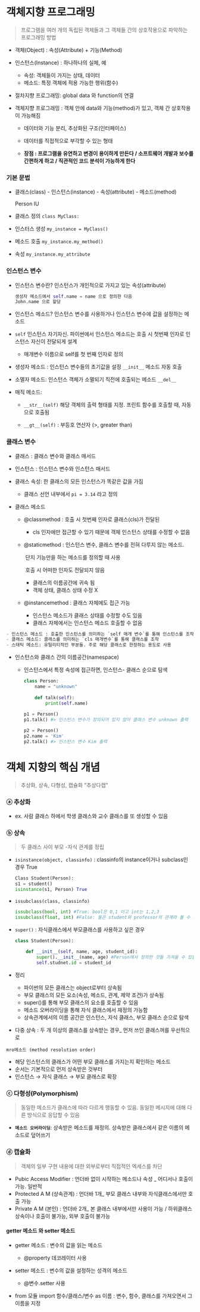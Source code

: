 # 객체지향 프로그래밍

> 프로그램을 여러 개의 독립된 객체들과 그 객체들 간의 상호작용으로 파악하는 프로그래밍 방법



- 객체(Object) : 속성(Attribute) + 기능(Method)
- 인스턴스(Instance) : 하나하나의 실체, 예
  - 속성: 객체들이 가지는 상태, 데이터
  - 메소드: 특정 객체에 적용 가능한 행위(함수)



- 절차지향 프로그래밍: global data 와 function의 연결

- 객체지향 프로그래밍 : 객체 안에 data와 기능(method)가 있고, 객체 간 상호작용이 가능해짐

  - 데이터와 기능 분리, 추상화된 구조(인터페이스)	


  - 데이터를 직접적으로 부각할 수 있는 형태
  - **장점 : 프로그램을 유연하고 변경이 용이하게 만든다 / 소프트웨어 개발과 보수를 간편하게 하고 / 직관적인 코드 분석이 가능하게 한다**



### 기본 문법

- 클래스(class) - 인스턴스(instance) - 속성(attribute) - 메소드(method)

  Person                  IU

- 클래스 정의 `class MyClass:`

- 인스터스 생성 `my_instance = MyClass()`

- 메소드 호출 `my_instance.my_method()`

- 속성 `my_instance.my_attribute`



### 인스턴스 변수

- 인스턴스 변수란? 인스턴스가 개인적으로 가지고 있는 속성(attribute)

  ```python
  생성자 메소드에서 self.name = name 으로 정의한 다음
  John.name 으로 할당
  ```

- 인스턴스 메소드? 인스턴스 변수를 사용하거나 인스턴스 변수에 값을 설정하는 메소드

- `self` 인스턴스 자기자신. 파이썬에서 인스턴스 메소드는 호출 시 첫번째 인자로 인스턴스 자신이 전달되게 설계
  - 매개변수 이름으로 self를 첫 번째 인자로 정의



- 생성자 메소드 : 인스턴스 변수들의 초기값을 설정 `__init__` 메소드 자동 호출

- 소멸자 메소드: 인스턴스 객체가 소멸되기 직전에 호출되는 메소드 `__del__`

- 매직 메소드: 

  - `__str__(self)` 해당 객체의 출력 형태를 지정. 프린트 함수를 호출할 때, 자동으로 호출됨

  - `__gt__(self)` : 부등호 연산자 (>, greater than)

    



### 클래스 변수

- 클래스 : 클래스 변수와 클래스 매서드
- 인스턴스 : 인스턴스 변수와 인스턴스 매서드



- 클래스 속성: 한 클래스의 모든 인스턴스가 똑같은 값을 가짐

  - 클래스 선언 내부에서 `pi = 3.14` 라고 정의

  

- 클래스 메소드

  - @classmethod  : 호출 시 첫번째 인자로 클래스(cls)가 전달된

    - cls 인자에만 접근할 수 있기 때문에 객체 인스턴스 상태를 수정할 수 없음

  - @staticmethod : 인스턴스 변수, 클래스 변수를 전혀 다루지 않는 메소드. 

    ​							단지 기능만을 하는 메소드를 정의할 때 사용

    ​							호출 시 어떠한 인자도 전달되지 않음

    - 클래스의 이름공간에 귀속 됨
    - 객체 상태, 클래스 상태 수정 X

  - @instancemethod : 클래스 자체에도 접근 가능

    - 인스턴스 메소드가 클래스 상태를 수정할 수도 있음
    - 클래스 자체에서는 인스턴스 메소드 호출할 수 없음



```python
- 인스턴스 메소드 : 호출한 인스턴스를 의미하는 `self 매개 변수`를 통해 인스턴스를 조작
- 클래스 메소드: 클래스를 의미하는 `cls 매개변수`를 통해 클래스를 조작
- 스태틱 메소드: 유틸리티적인 부분들. 주로 해당 클래스로 한정하는 용도로 사용
```



- 인스턴스와 클래스 간의 이름공간(namespace)

  - 인스턴스에서 특정 속성에 접근하면, 인스턴스- 클래스 순으로 탐색

    ```python
    class Person:
        name = "unknown"
        
        def talk(self):
            print(self.name)
            
    p1 = Person()
    p1.talk() #> 인스턴스 변수가 정의되어 있지 않아 클래스 변수 unknown 출력
    
    p2 = Person()
    p2.name = 'Kim'
    p2.talk() #> 인스턴스 변수 Kim 출력
    ```

    




# 객체 지향의 핵심 개념

> 추상화, 상속, 다형성, 캡슐화 "추상다캡"



### ⓐ 추상화

- ex. 사람 클래스 하에서 학생 클래스와 교수 클래스를 또 생성할 수 있음



### ⓑ 상속

> 두 클래스 사이 부모 -자식 관계를 정립

- `isinstance(object, classinfo)` : classinfo의 instance이거나 subclass인 경우 True

  ```python
  Class Student(Person):
  s1 = student()
  isinstance(s1, Person) True
  ```

- `issubclass(class, classinfo)`

  ```python
  issubclass(bool, int) #True: bool은 0,1 이고 int는 1,2,3
  issubclass(float, int) #False: 둘은 student와 professor의 관계라 볼 수 있음
  ```

- `super()` : 자식클래스에서 부모클래스를 사용하고 싶은 경우

  ```python
  class Student(Person):
      
      def __init__(self, name, age, student_id):
          super().__init__(name, age) #Person에서 정의한 것들 가져올 수 있음
          self.studnet.id = student_id
  ```

  

- 정리

  - 파이썬의 모든 클래스는 object로부터 상속됨
  - 부모 클래스의 모든 요소(속성, 메소드, 관계, 제약 조건)가 상속됨
  - super()를 통해 부모 클래스의 요소를 호출할 수 있음
  - 메소드 오버라이딩을 통해 자식 클래스에서 재정의 가능함
  - 상속관계에서의 이름 공간은 인스턴스, 자식 클래스, 부모 클래스 순으로 탐색



- 다중 상속 : 두 개 이상의 클래스를 상속받는 경우_ 먼저 쓰인 클래스꺼를 우선적으로



`mro메소드 (method resolution order)` 

- 해당 인스턴스의 클래스가 어떤 부모 클래스를 가지는지 확인하는 메소드
- 순서는 기본적으로 먼저 상속받은 것부터
- 인스턴스 → 자식 클래스 → 부모 클래스로 확장



### ⓒ 다형성(Polymorphism)

> 동일한 메소드가 클래스에 따라 다르게 행동할 수 있음. 동일한 메시지에 대해 다른 방식으로 응답할 수 있음

- **`메소드 오버라이딩`**: 상속받은 메소드를 재정의. 상속받은 클래스에서 같은 이름의 메소드로 덮어쓰기



### ⓓ 캡슐화

> 객체의 일부 구현 내용에 대한 외부로부터 직접적인 엑세스를 차단

- Pubic Access Modifier  :  언더바 없이 시작하는 메소드나 속성 _ 어디서나 호출이 가능. 일반적
- Protected A M (상속관계)  : 언더바 1개_ 부모 클래스 내부와 자식클래스에서만 호출 가능
- Private A M (본인) : 언더바 2개_ 본 클래스 내부에서만 사용이 가능 / 하위클래스 상속이나 호출이 불가능, 외부 호출이 불가능



#### getter 메소드 와 setter 메소드

- getter 메소드 : 변수의 값을 읽는 메소드
  - @property 데코레이터 사용
- setter 메소드 : 변수의 값을 설정하는 성격의 메소드
  - @변수.setter 사용





- from 모듈 import 함수/클래스/변수 as 이름 : 변수, 함수, 클래스를 가져오면서 그 이름을 지정